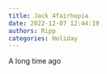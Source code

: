 ```yaml
---
title: Jack 4fairhopia
date: 2022-12-07 12:44:19
authors: Ripp
categories: Holiday
---
```


 A long time ago